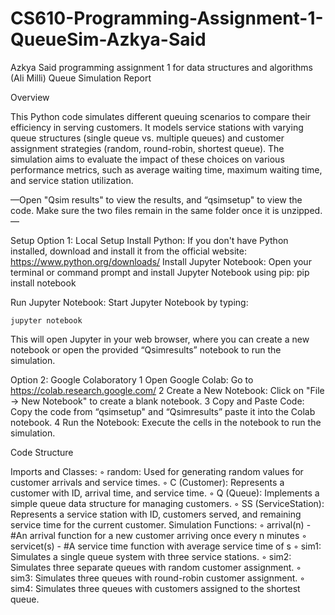 # CS610-Programming-Assignment-1-QueueSim-Azkya-Said
Azkya Said programming assignment 1 for data structures and algorithms (Ali Milli) 
Queue Simulation Report

Overview

This Python code simulates different queuing scenarios to compare their efficiency in serving customers. It models service stations with varying queue structures (single queue vs. multiple queues) and customer assignment strategies (random, round-robin, shortest queue). The simulation aims to evaluate the impact of these choices on various performance metrics, such as average waiting time, maximum waiting time, and service station utilization.

—Open "Qsim results" to view the results, and “qsimsetup" to view the code. Make sure the two files remain in the same folder once it is unzipped.—

Setup
Option 1: Local Setup
Install Python: If you don't have Python installed, download and install it from the official website: https://www.python.org/downloads/
Install Jupyter Notebook: Open your terminal or command prompt and install Jupyter Notebook using pip:
	pip install notebook

Run Jupyter Notebook: Start Jupyter Notebook by typing:
	
	jupyter notebook

This will open Jupyter in your web browser, where you can create a new notebook or open the provided “Qsimresults” notebook to run the simulation.

Option 2: Google Colaboratory
	1	Open Google Colab: Go to https://colab.research.google.com/
	2	Create a New Notebook: Click on "File -> New Notebook" to create a blank notebook.
	3	Copy and Paste Code: Copy the code from “qsimsetup" and “Qsimresults” paste it into the Colab notebook.
	4	Run the Notebook: Execute the cells in the notebook to run the simulation.
 
Code Structure

Imports and Classes:
	◦	random: Used for generating random values for customer arrivals and service times.
	◦	C (Customer): Represents a customer with ID, arrival time, and service time.
	◦	Q (Queue): Implements a simple queue data structure for managing customers.
	◦	SS (ServiceStation): Represents a service station with ID, customers served, and remaining service time for the current customer.
Simulation Functions:
	◦	arrival(n) - #An arrival function for a new customer arriving once every n minutes
	◦	servicet(s) - #A service time function with average service time of s
	◦	sim1: Simulates a single queue system with three service stations.
	◦	sim2: Simulates three separate queues with random customer assignment.
	◦	sim3: Simulates three queues with round-robin customer assignment.
	◦	sim4: Simulates three queues with customers assigned to the shortest queue.

